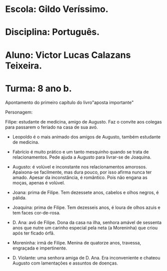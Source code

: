 # Escola: Gildo Veríssimo.

# Disciplina: Português.

# Aluno: Victor Lucas Calazans Teixeira.

# Turma: 8 ano b.

Apontamento do primeiro capítulo do livro"aposta importante"

Personagem:

Filipe: estudante de medicina, amigo de Augusto. Faz o convite aos colegas para passarem o feriado na casa de sua avó.  

- Leopoldo é o mais animado dos amigos de Augusto, também estudante de medicina.  

- Fabrício é muito  prático e um tanto mesquinho quando se trata de relacionamentos. Pede ajuda a Augusto para livrar-se de Joaquina.  

- Augusto: é volúvel e inconstante nos relacionamentos amorosos. Apaixona-se facilmente, mas dura pouco, por isso afirma nunca ter amado. Apesar da inconstância, é romântico. Pois não engana as moças, apenas é volúvel.  

- Joana: prima de Filipe. Tem dezessete anos, cabelos e olhos negros, é pálida.  

- Joaquina: prima de Filipe. Tem dezesseis anos, é loura de olhos azuis e tem faces cor-de-rosa.  

- D. Ana: avó de Filipe. Dona da casa na ilha, senhora amável de sessenta anos que nutre um carinho especial pela neta (a Moreninha) que criou após ter ficado órfã.  

- Moreninha: irmã de Filipe. Menina de quatorze anos, travessa, engraçada e impertinente.  

- D. Violante: uma senhora amiga de D. Ana. Era inconveniente e chateou Augusto com lamentações e assuntos de doenças.